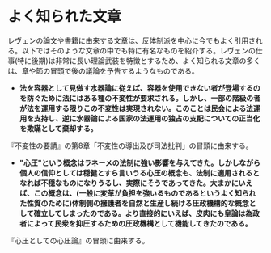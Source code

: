 # よく知られた文章
レヴェンの論文や書籍に由来する文章は、反体制派を中心に今でもよく引用される。以下ではそのような文章の中でも特に有名なものを紹介する。レヴェンの仕事(特に後期)は非常に長い理論武装を特徴とするため、よく知られる文章の多くは、章や節の冒頭で後の議論を予告するようなものである。

+ **法を容器として見做す水器論に従えば、容器を使用できない者が登場するのを防ぐために法にはある種の不変性が要求される。しかし、一部の階級の者が法を運用する限りこの不変性は実現されない。このことは民会による法運用を支持し、逆に水器論による国家の法運用の独占の支配についての正当化を欺瞞として棄却する。**

『不変性の要請』の第8章「不変性の導出及び司法批判」の冒頭に由来する。

+ **"心圧"という概念はラネーメの法制に強い影響を与えてきた。しかしながら個人の信仰としては穏健とすら言いうる心圧の概念も、法制に適用されるとなれば不穏なものになりうるし、実際にそうであってきた。大まかにいえば、この概念は、(一般に変革が負担を強いるものであるというよく知られた性質のために)体制側の擁護者を自然と生産し続ける圧政機構的な概念として確立してしまったのである。より直接的にいえば、皮肉にも皇論は為政者によって民衆を抑圧するための圧政機構として機能してきたのである。**

『心圧としての心圧論』の冒頭に由来する。
